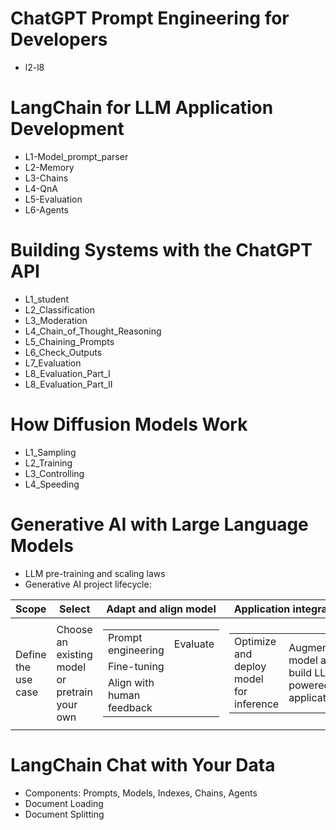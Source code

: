 # ChatGPT Prompt Engineering for Developers
* l2-l8

# LangChain for LLM Application Development
* L1-Model_prompt_parser
* L2-Memory
* L3-Chains
* L4-QnA
* L5-Evaluation
* L6-Agents

# Building Systems with the ChatGPT API
* L1_student
* L2_Classification
* L3_Moderation
* L4_Chain_of_Thought_Reasoning
* L5_Chaining_Prompts
* L6_Check_Outputs
* L7_Evaluation
* L8_Evaluation_Part_I
* L8_Evaluation_Part_II

# How Diffusion Models Work
* L1_Sampling
* L2_Training
* L3_Controlling
* L4_Speeding

# Generative AI with Large Language Models
* LLM pre-training and scaling laws
* Generative AI project lifecycle:

Scope|Select|Adapt and align model|Application integration
---|---|---|---
Define the use case|Choose an existing model or pretrain your own|<table><tr><td>Prompt engineering</td><td colspan=3 >Evaluate</td></tr><tr><td>Fine-tuning</td></tr><tr><td>Align with human feedback</td></tr></table>|<table><tr><td>Optimize and deploy model for inference</td><td>Augment model and build LLM-powered applications</td></tr></table>

# LangChain Chat with Your Data
* Components: Prompts, Models, Indexes, Chains, Agents
* Document Loading
* Document Splitting
